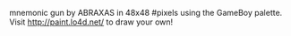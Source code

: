 mnemonic gun by ABRAXAS in 48x48 #pixels using the GameBoy palette. Visit http://paint.lo4d.net/ to draw your own! 
